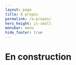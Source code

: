 ```yaml
---
layout: page
title: À propos
permalink: /a-propos/
hero_height: is-small
menubar: menu
hide_footer: true
---
```


# En construction
